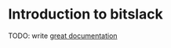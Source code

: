 # Introduction to bitslack

TODO: write [great documentation](http://jacobian.org/writing/what-to-write/)
